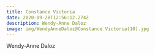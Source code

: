 ```yaml
---
title: Constance Victoria
date: 2020-09-28T12:56:12.274Z
description: Wendy-Anne Daloz
image: img/WendyAnneDaloz@Constance Victoria(10).jpg
---
```

Wendy-Anne Daloz
